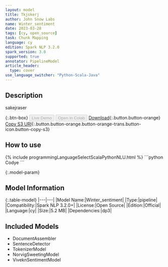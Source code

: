 ```yaml
---
layout: model
title: Tkjskerj
author: John Snow Labs
name: Winter_sentiment
date: 2023-03-28
tags: [cy, open_source]
task: Chunk Mapping
language: cy
edition: Spark NLP 3.2.0
spark_version: 3.0
supported: true
annotator: PipelineModel
article_header:
  type: cover
use_language_switcher: "Python-Scala-Java"
---
```


## Description

sakejraser

{:.btn-box}
<button class="button button-orange" disabled>Live Demo</button>
<button class="button button-orange" disabled>Open in Colab</button>
[Download](https://s3.amazonaws.com/auxdata.johnsnowlabs.com/public/models/Winter_sentiment_cy_3.2.0_3.0_1679984245527.zip){:.button.button-orange}
[Copy S3 URI](s3://auxdata.johnsnowlabs.com/public/models/Winter_sentiment_cy_3.2.0_3.0_1679984245527.zip){:.button.button-orange.button-orange-trans.button-icon.button-copy-s3}

## How to use



<div class="tabs-box" markdown="1">
{% include programmingLanguageSelectScalaPythonNLU.html %}
```python
Codye
```

</div>

{:.model-param}
## Model Information

{:.table-model}
|---|---|
|Model Name:|Winter_sentiment|
|Type:|pipeline|
|Compatibility:|Spark NLP 3.2.0+|
|License:|Open Source|
|Edition:|Official|
|Language:|cy|
|Size:|5.2 MB|
|Dependencies:|dp3|

## Included Models

- DocumentAssembler
- SentenceDetector
- TokenizerModel
- NorvigSweetingModel
- ViveknSentimentModel